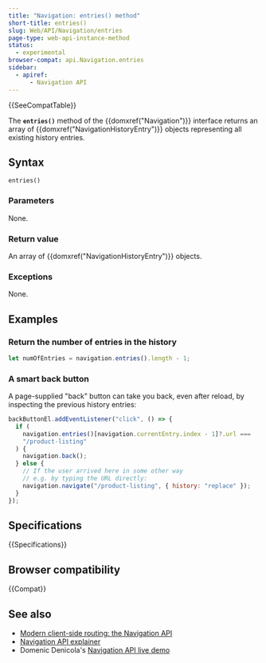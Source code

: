 ```yaml
---
title: "Navigation: entries() method"
short-title: entries()
slug: Web/API/Navigation/entries
page-type: web-api-instance-method
status:
  - experimental
browser-compat: api.Navigation.entries
sidebar:
  - apiref:
      - Navigation API
---
```


{{SeeCompatTable}}

The **`entries()`** method of the
{{domxref("Navigation")}} interface returns an array of {{domxref("NavigationHistoryEntry")}} objects representing all existing history entries.

## Syntax

```js-nolint
entries()
```

### Parameters

None.

### Return value

An array of {{domxref("NavigationHistoryEntry")}} objects.

### Exceptions

None.

## Examples

### Return the number of entries in the history

```js
let numOfEntries = navigation.entries().length - 1;
```

### A smart back button

A page-supplied "back" button can take you back, even after reload, by inspecting the previous history entries:

```js
backButtonEl.addEventListener("click", () => {
  if (
    navigation.entries()[navigation.currentEntry.index - 1]?.url ===
    "/product-listing"
  ) {
    navigation.back();
  } else {
    // If the user arrived here in some other way
    // e.g. by typing the URL directly:
    navigation.navigate("/product-listing", { history: "replace" });
  }
});
```

## Specifications

{{Specifications}}

## Browser compatibility

{{Compat}}

## See also

- [Modern client-side routing: the Navigation API](https://developer.chrome.com/docs/web-platform/navigation-api/)
- [Navigation API explainer](https://github.com/WICG/navigation-api/blob/main/README.md)
- Domenic Denicola's [Navigation API live demo](https://gigantic-honored-octagon.glitch.me/)
